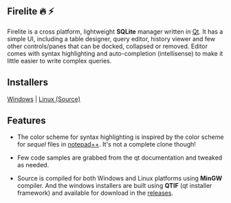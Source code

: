 ## Firelite :fire: :zap:

Firelite is a cross platform, lightweight **SQLite** manager written in [Qt](http://qt.io/). It has a simple UI, including a table designer, query editor, history viewer and few other controls/panes that can be docked, collapsed or removed. Editor comes with syntax highlighting and auto-completion (intellisense) to make it little easier to write complex queries.

## Installers
[Windows](https://github.com/mayurarx/firelite/releases/download/v1.1/Firelite-Installer-Win-1.1.exe) | 
[Linux (Source)](https://github.com/mayurarx/firelite/archive/refs/tags/v1.1.zip)

## Features

* The color scheme for syntax highlighting is inspired by the color scheme for *sequel* files in [notepad++](https://notepad-plus-plus.org/). It's not a complete clone though!


* Few code samples are grabbed from the qt documentation and tweaked as needed.


* Source is compiled for both Windows and Linux platforms using **MinGW** compiler. And the windows installers are built using **QTIF** (qt installer framework) and available for download in the [releases](https://github.com/mayura-ramanayaka/firelite/releases).

